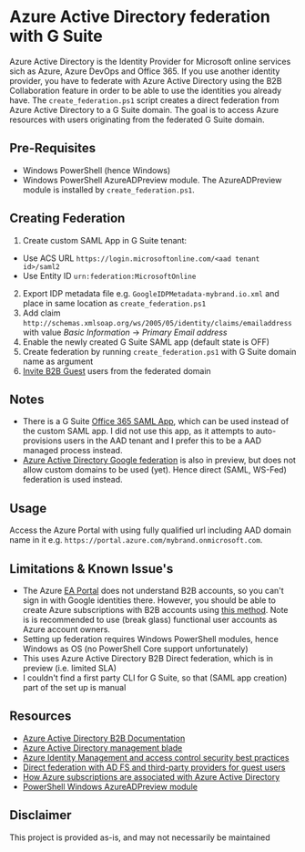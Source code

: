 # Azure Active Directory federation with G Suite
Azure Active Directory is the Identity Provider for Microsoft online services sich as Azure, Azure DevOps and Office 365. If you use another identity provider, you have to federate with Azure Active Directory using the B2B Collaboration feature in order to be able to use the identities you already have.
The `create_federation.ps1` script creates a direct federation from Azure Active Directory to a G Suite domain. The goal is to access Azure resources with users originating from the federated G Suite domain.


## Pre-Requisites
- Windows PowerShell (hence Windows)
- Windows PowerShell AzureADPreview module. The AzureADPreview module is installed by `create_federation.ps1`.

## Creating Federation
1.	Create custom SAML App in G Suite tenant:
-   Use ACS URL `https://login.microsoftonline.com/<aad tenant id>/saml2`
-   Use Entity ID `urn:federation:MicrosoftOnline`
2.  Export IDP metadata file e.g. `GoogleIDPMetadata-mybrand.io.xml` and place in same location as `create_federation.ps1`
3.  Add claim `http://schemas.xmlsoap.org/ws/2005/05/identity/claims/emailaddress` with value <em>Basic Information</em> -> <em>Primary Email address</em>
4.  Enable the newly created G Suite SAML app (default state is OFF)
5.  Create federation by running `create_federation.ps1` with G Suite domain name as argument
6.  [Invite B2B Guest](https://docs.microsoft.com/en-us/azure/active-directory/b2b/add-users-administrator) users from the federated domain

## Notes
- There is a G Suite [Office 365 SAML App](https://support.google.com/a/answer/6363817?hl=en), which can be used instead of the custom SAML app. I did not use this app, as it attempts to auto-provisions users in the AAD tenant and I prefer this to be a AAD managed process instead.
- [Azure Active Directory Google federation](https://docs.microsoft.com/en-us/azure/active-directory/b2b/google-federation) is also in preview, but does not allow custom domains to be used (yet). Hence direct (SAML, WS-Fed) federation is used instead.

## Usage
Access the Azure Portal with using fully qualified url including AAD domain name in it e.g. `https://portal.azure.com/mybrand.onmicrosoft.com`.

## Limitations & Known Issue's
- The Azure [EA Portal](https://ea.azure.com) does not understand B2B accounts, so you can't sign in with Google identities there. However, you should be able to create Azure subscriptions with B2B accounts using [this method](https://docs.microsoft.com/en-us/azure/azure-resource-manager/grant-access-to-create-subscription). Note is is recommended to use (break glass) functional user accounts as Azure account owners.
- Setting up federation requires Windows PowerShell modules, hence Windows as OS (no PowerShell Core support unfortunately)
- This uses Azure Active Directory B2B Direct federation, which is in preview (i.e. limited SLA)
- I couldn't find a first party CLI for G Suite, so that (SAML app creation) part of the set up is manual

## Resources
- [Azure Active Directory B2B Documentation](https://docs.microsoft.com/en-us/azure/active-directory/b2b/)
- [Azure Active Directory management blade](https://portal.azure.com/#blade/Microsoft_AAD_IAM/ActiveDirectoryMenuBlade/Overview)
- [Azure Identity Management and access control security best practices](https://docs.microsoft.com/en-us/azure/security/fundamentals/identity-management-best-practices)
- [Direct federation with AD FS and third-party providers for guest users](https://docs.microsoft.com/en-us/azure/active-directory/b2b/direct-federation)
- [How Azure subscriptions are associated with Azure Active Directory](https://docs.microsoft.com/en-us/azure/active-directory/fundamentals/active-directory-how-subscriptions-associated-directory)
- [PowerShell Windows AzureADPreview module](https://docs.microsoft.com/en-us/powershell/module/azuread/?view=azureadps-2.0-preview)


## Disclaimer
This project is provided as-is, and may not necessarily be maintained